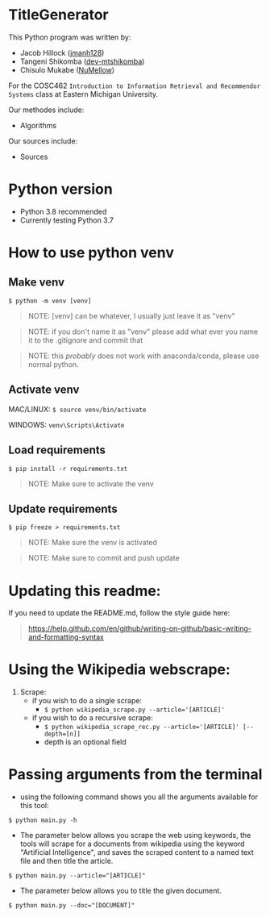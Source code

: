 # TitleGenerator
This Python program was written by:
- Jacob Hillock ([jmanh128](https://github.com/jmanh128))
- Tangeni Shikomba ([dev-mtshikomba](https://github.com/dev-mtshikomba))
- Chisulo Mukabe ([NuMellow](https://github.com/NuMellow))

For the COSC462 `Introduction to Information Retrieval and Recommendor Systems` class at Eastern Michigan University.

Our methodes include:
- Algorithms

Our sources include:
- Sources

# Python version

- Python 3.8 recommended
- Currently testing Python 3.7 

# How to use python venv
## **Make venv**
`$ python -m venv [venv]`

> NOTE: [venv] can be whatever, I usually just leave it as "venv"

> NOTE: if you don't name it as "venv" please add what ever you name it to the .gitignore and commit that

> NOTE: this *probably* does not work with anaconda/conda, please use normal python.

## **Activate venv**
MAC/LINUX: `$ source venv/bin/activate`

WINDOWS: `venv\Scripts\Activate`

## **Load requirements**
`$ pip install -r requirements.txt`

> NOTE: Make sure to activate the venv

## **Update requirements**
`$ pip freeze > requirements.txt`

> NOTE: Make sure the venv is activated

> NOTE: Make sure to commit and push update


# Updating this readme:
If you need to update the README.md, follow the style guide here: 
> https://help.github.com/en/github/writing-on-github/basic-writing-and-formatting-syntax

# Using the Wikipedia webscrape:
1. Scrape:
   - if you wish to do a single scrape:
     - `$ python wikipedia_scrape.py --article='[ARTICLE]'`
   - if you wish to do a recursive scrape:
     - `$ python wikipedia_scrape_rec.py --article='[ARTICLE]' [--depth=[n]]`
     - depth is an optional field

# Passing arguments from the terminal
- using the following command shows you all the arguments available for this tool:

`$ python main.py -h`

- The parameter below allows you scrape the web using keywords, the tools will scrape for a documents from wikipedia using the keyword "Artificial Intelligence", and saves the scraped content to a named text file and then title the article.

`$ python main.py --article="[ARTICLE]"`

- The parameter below allows you to title the given document.

`$ python main.py --doc="[DOCUMENT]"`